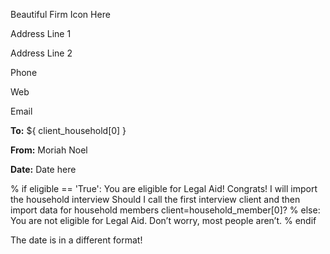Beautiful Firm Icon Here

Address Line 1

Address Line 2

Phone

Web

Email




**To:** ${ client_household[0] }


**From:** Moriah Noel


**Date:** Date here

% if eligible == 'True':
You are eligible for Legal Aid! Congrats!
I will import the household interview
Should I call the first interview client and then import data for household members client=household_member[0]?
% else:
You are not eligible for Legal Aid. Don’t worry, most people aren’t.
% endif

The date is in a different format!
